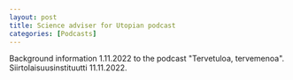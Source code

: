 ```yaml
---
layout: post
title: Science adviser for Utopian podcast
categories: [Podcasts]
---
```

Background information 1.11.2022 to the podcast "Tervetuloa, tervemenoa". Siirtolaisuusinstituutti 11.11.2022.
